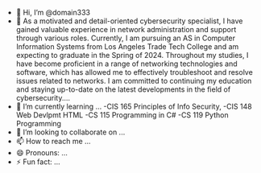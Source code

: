- 👋 Hi, I’m @domain333
- 👀 As a motivated and detail-oriented cybersecurity specialist, I have gained valuable experience in network administration and support through various roles. Currently, I am pursuing an AS in Computer Information Systems from Los Angeles Trade Tech College and am expecting to graduate in the Spring of 2024. Throughout my studies, I have become proficient in a range of networking technologies and software, which has allowed me to effectively troubleshoot and resolve issues related to networks. I am committed to continuing my education and staying up-to-date on the latest developments in the field of cybersecurity....
- 🌱 I’m currently learning ...
  -CIS 165 Principles of Info Security,
  -CIS 148 Web Devlpmt HTML
  -CS 115 Programming in C#
  -CS 119 Python Programming
- 💞️ I’m looking to collaborate on ...
- 📫 How to reach me ...
- 😄 Pronouns: ...
- ⚡ Fun fact: ...

<!---
domain333/domain333 is a ✨ special ✨ repository because its `README.md` (this file) appears on your GitHub profile.
You can click the Preview link to take a look at your changes.
--->
